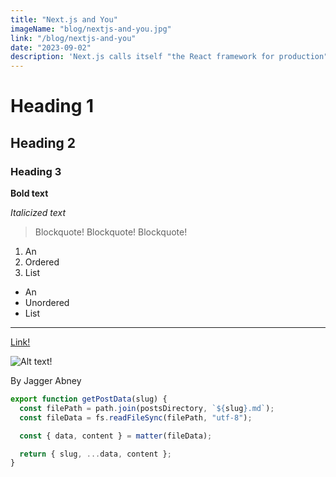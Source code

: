 ```yaml
---
title: "Next.js and You"
imageName: "blog/nextjs-and-you.jpg"
link: "/blog/nextjs-and-you"
date: "2023-09-02"
description: 'Next.js calls itself "the React framework for production", but is that true? In this post, I go over what Next.js is, why you should use it, and how to get started. Additionally, I list the three main advantages of using Next.js, which are: server-side page rendering, file-based routing, and full-stack capabilities.'
---
```


# Heading 1

## Heading 2

### Heading 3

**Bold text**

_Italicized text_

> Blockquote!
> Blockquote!
> Blockquote!

1. An
2. Ordered
3. List

- An
- Unordered
- List

---

[Link!](https://www.markdownguide.org/cheat-sheet/)

![Alt text!]("/images/blog/nextjs-and-you.jpg")

By Jagger Abney

```js
export function getPostData(slug) {
  const filePath = path.join(postsDirectory, `${slug}.md`);
  const fileData = fs.readFileSync(filePath, "utf-8");

  const { data, content } = matter(fileData);

  return { slug, ...data, content };
}
```
